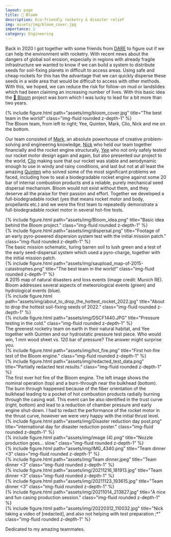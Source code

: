 ```yaml
---
layout: page
title: 🌱 Bloom
description: Eco-friendly rocketry & disaster relief
img: assets/img/bloom_cover.jpg
importance: 1
category: Engineering
---
```


Back in 2020 I got together with some friends from <a href="https://dare.tudelft.nl/">DARE</a> to figure out if we can help the environment with rocketry.
With recent news about the dangers of global soil erosion, especially in regions with already fragile infrastructure we wanted to know if we can build a system to distribute seeds for soil-fixing planets in difficult to access areas. 
Using safe and cheap rockets for this has the advantage that we can quickly disperse these seeds in a wide area that would be difficult to access with other methods. 
With this, we hoped, we can reduce the risk for follow-on mud or landslides which had been claiming an increasing number of lives. With this basic idea the <a href="https://dare.tudelft.nl/projects/bloom/">🌱 Bloom</a> project was born which I was lucky to lead for a bit more than two years.

<div class="row">
    <div class="col-sm mt-3 mt-md-0">
        {% include figure.html path="assets/img/bloom_cover.jpg" title="The best team in the world!" class="img-fluid rounded z-depth-1" %}
    </div>
</div>
<div class="caption">
    The Bloom team, from left to right; Yee, Quinten, Mark, Clio, Nick and me on the bottom.
</div>


Our team consisted of <a href="https://www.linkedin.com/in/markkalsbeek/">Mark</a>, an absolute powerhouse of creative problem-solving and engineering knowledge, <a href="https://www.linkedin.com/in/nicholas-eichman/">Nick</a> who held our team together financially and the rocket engine structurally, <a href="https://www.linkedin.com/in/yee-yonn-teoh-752985193/">Yee</a> who not only safely tested our rocket motor design again and again, but also presented our project to the world, <a href="https://www.linkedin.com/in/clio-f/">Clio</a> making sure that our rocket was stable and aerodynamic enough to use in windy and rainy conditions, and last but not at all least the amazing <a href="https://www.linkedin.com/in/quinten-luyten-077729224/">Quinten</a> who solved some of the most significant problems we faced, including how to seal a biodegradable rocket engine against some 20 bar of internal combustion products and a reliable, purely mechanical seed dispersal mechanism.
Bloom would not exist without them, and they deserve all the praise for their passion and effort. Together we developed a full-biodegradable rocket (yes that means rocket motor and body, propellants etc.) and we were the first team to repeatedly demonstrate a full-biodegradable rocket motor in several hot-fire tests.


<div class="row">
    <div class="col-sm mt-3 mt-md-0">
        {% include figure.html path="assets/img/Bloom_idea.png" title="Basic idea behind the Bloom project." class="img-fluid rounded z-depth-1" %}
    </div>
    <div class="col-sm mt-3 mt-md-0">
        {% include figure.html path="assets/img/dispersal.png" title="Footage of an early pyro-powered dispersion system test with the initial mission patch." class="img-fluid rounded z-depth-1" %}
    </div>
</div>
<div class="caption">
    The basic mission schematic, turing barren soil to lush green and a test of the early seed-dispersal system which used a pyro-charge, together with the initial mission patch.
</div>

<div class="row">
    <div class="col-sm mt-3 mt-md-0">
        {% include figure.html path="assets/img/saupload_map-of-2015-catastrophes.png" title="The best team in the world!" class="img-fluid rounded z-depth-1" %}
    </div>
</div>
<div class="caption">
    A 2015 map of natural disasters and loss events (image credit: Munich RE). Bloom addresses several aspects of meteorological events (green) and hydrological events (blue).
</div>


<div class="row">
    <div class="col-sm mt-3 mt-md-0">
        {% include figure.html path="assets/img/about_to_drop_the_hottest_rocket_2022.jpg" title="About to drop the hottest soil-fixing seeds of 2022." class="img-fluid rounded z-depth-1" %}
    </div>
    <div class="col-sm mt-3 mt-md-0">
        {% include figure.html path="assets/img/DSCF1440.JPG" title="Pressure testing in the cold." class="img-fluid rounded z-depth-1" %}
    </div>
</div>
<div class="caption">
    The greenest rocketry team on earth in their natural habitat, and Yee together with Quinten and our hydrostatic pressure test piece. Who would win, 1 mm wood sheet vs. 120 bar of pressure? The answer might surprise you.
</div>

<div class="row">
    <div class="col-sm mt-3 mt-md-0">
        {% include figure.html path="assets/img/hot_fire.png" title="First hot-fire test of the Bloom engine." class="img-fluid rounded z-depth-1" %}
    </div>
    <div class="col-sm mt-3 mt-md-0">
        {% include figure.html path="assets/img/redacted_test_data.png" title="Partially redacted test results." class="img-fluid rounded z-depth-1" %}
    </div>
</div>
<div class="caption">
    The first ever hot fire of the Bloom engine. The left image shows the nominal operation (top) and a burn-through near the bulkhead (bottom). The burn through happened because of the fiber orientation of the bulkhead leading to a pocket of hot combustion products radially burning through the casing wall. This event can be also identified in the trust curve (right, bottom) and lead to a reduction of chamber pressure and early engine shut-down. I had to redact the performance of the rocket motor in the thrust curve, however we were very happy with the initial thrust level.
</div>

<div class="row">
    <div class="col-sm mt-3 mt-md-0">
        {% include figure.html path="assets/img/Disaster reduction day post.png" title="international day for disaster reduction poster." class="img-fluid rounded z-depth-1" %}
    </div>
    <div class="col-sm mt-3 mt-md-0">
        {% include figure.html path="assets/img/image (4).png" title="Nozzle production goes... slow." class="img-fluid rounded z-depth-1" %}
    </div>
</div>

<div class="row">
    <div class="col-sm mt-3 mt-md-0">
        {% include figure.html path="assets/img/IMG_4340.png" title="Team dinner <3" class="img-fluid rounded z-depth-1" %}
    </div>
    <div class="col-sm mt-3 mt-md-0">
        {% include figure.html path="assets/img/Team dinner.jpeg" title="Team dinner <3" class="img-fluid rounded z-depth-1" %}
    </div>
</div>

<div class="row">
    <div class="col-sm mt-3 mt-md-0">
        {% include figure.html path="assets/img/20211216_181913.jpg" title="Team dinner <3" class="img-fluid rounded z-depth-1" %}
    </div>
    <div class="col-sm mt-3 mt-md-0">
        {% include figure.html path="assets/img/20211123_193615.jpg" title="Team dinner <3" class="img-fluid rounded z-depth-1" %}
    </div>
</div>

<div class="row">
    <div class="col-sm mt-3 mt-md-0">
        {% include figure.html path="assets/img/20211014_213827.jpg" title="A nice and fun casing production session." class="img-fluid rounded z-depth-1" %}
    </div>
    <div class="col-sm mt-3 mt-md-0">
        {% include figure.html path="assets/img/20220312_110032.jpg" title="Nick taking a video of [redacted], and also not helping with test preparation ;*" class="img-fluid rounded z-depth-1" %}
    </div>
</div>

Dedicated to my amazing teammates.